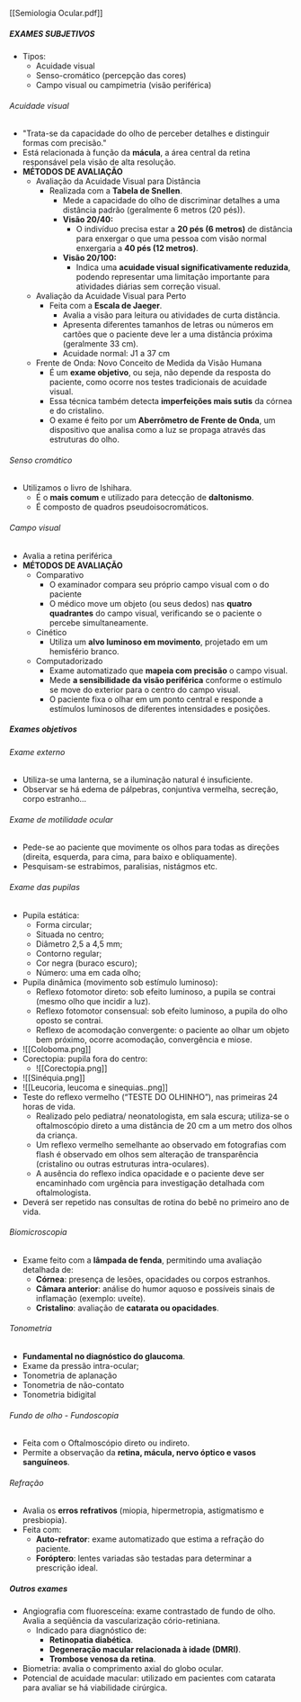 [[Semiologia Ocular.pdf]]
##### EXAMES SUBJETIVOS
- Tipos: 
	- Acuidade visual
	- Senso-cromático (percepção das cores)
	- Campo visual ou campimetria (visão periférica)
###### Acuidade visual
- "Trata-se da capacidade do olho de perceber detalhes e distinguir formas com precisão."
- Está relacionada à função da **mácula**, a área central da retina responsável pela visão de alta resolução.
- **MÉTODOS DE AVALIAÇÃO**
	- Avaliação da Acuidade Visual para Distância
		- Realizada com a **Tabela de Snellen**.
			- Mede a capacidade do olho de discriminar detalhes a uma distância padrão (geralmente 6 metros (20 pés)).
			- **Visão 20/40:**
				- O indivíduo precisa estar a **20 pés (6 metros)** de distância para enxergar o que uma pessoa com visão normal enxergaria a **40 pés (12 metros)**.
			- **Visão 20/100:**
				- Indica uma **acuidade visual significativamente reduzida**, podendo representar uma limitação importante para atividades diárias sem correção visual.
	- Avaliação da Acuidade Visual para Perto
		- Feita com a **Escala de Jaeger**.
			- Avalia a visão para leitura ou atividades de curta distância.
			- Apresenta diferentes tamanhos de letras ou números em cartões que o paciente deve ler a uma distância próxima (geralmente 33 cm).
			- Acuidade normal: J1 a 37 cm
	- Frente de Onda: Novo Conceito de Medida da Visão Humana
		- É um **exame objetivo**, ou seja, não depende da resposta do paciente, como ocorre nos testes tradicionais de acuidade visual.
		- Essa técnica também detecta **imperfeições mais sutis** da córnea e do cristalino.
		- O exame é feito por um **Aberrômetro de Frente de Onda**, um dispositivo que analisa como a luz se propaga através das estruturas do olho.
###### Senso cromático
- Utilizamos o livro de Ishihara. 
	- É o **mais comum** e utilizado para detecção de **daltonismo**.
	- É composto de quadros pseudoisocromáticos.
###### Campo visual
- Avalia a retina periférica
- **MÉTODOS DE AVALIAÇÃO**
	- Comparativo
		- O examinador compara seu próprio campo visual com o do paciente
		- O médico move um objeto (ou seus dedos) nas **quatro quadrantes** do campo visual, verificando se o paciente o percebe simultaneamente.
	- Cinético 
		- Utiliza um **alvo luminoso em movimento**, projetado em um hemisfério branco.
	- Computadorizado
		- Exame automatizado que **mapeia com precisão** o campo visual.
		- Mede **a sensibilidade da visão periférica** conforme o estímulo se move do exterior para o centro do campo visual.
		- O paciente fixa o olhar em um ponto central e responde a estímulos luminosos de diferentes intensidades e posições.
##### Exames objetivos
###### Exame externo
- Utiliza-se uma lanterna, se a iluminação natural é insuficiente.
- Observar se há edema de pálpebras, conjuntiva vermelha, secreção, corpo estranho...
###### Exame de motilidade ocular
- Pede-se ao paciente que movimente os olhos para todas as direções (direita, esquerda, para cima, para baixo e obliquamente).
- Pesquisam-se estrabimos, paralisias, nistágmos etc.
###### Exame das pupilas
- Pupila estática:
	- Forma circular;
	- Situada no centro;
	- Diâmetro 2,5 a 4,5 mm;
	- Contorno regular;
	- Cor negra (buraco escuro);
	- Número: uma em cada olho;
- Pupila dinâmica (movimento sob estímulo luminoso):
	- Reflexo fotomotor direto: sob efeito luminoso, a pupila se contrai (mesmo olho que incidir a luz).
	- Reflexo fotomotor consensual: sob efeito luminoso, a pupila do olho oposto se contrai.
	- Reflexo de acomodação convergente: o paciente ao olhar um objeto bem próximo, ocorre acomodação, convergência e miose.
- ![[Coloboma.png]]
- Corectopia: pupila fora do centro: 
	- ![[Corectopia.png]]
- ![[Sinéquia.png]]
- ![[Leucoria, leucoma e sinequias..png]]
- Teste do reflexo vermelho (“TESTE DO OLHINHO”), nas primeiras 24 horas de vida.
	- Realizado pelo pediatra/ neonatologista, em sala escura; utiliza-se o oftalmoscópio direto a uma distância de 20 cm a um metro dos olhos da criança.
	- Um reflexo vermelho semelhante ao observado em fotografias com flash é observado em olhos sem alteração de transparência (cristalino ou outras estruturas intra-oculares).
	- A ausência do reflexo indica opacidade e o paciente deve ser encaminhado com urgência para investigação detalhada com oftalmologista.
- Deverá ser repetido nas consultas de rotina do bebê no primeiro ano de vida.
###### Biomicroscopia
- Exame feito com a **lâmpada de fenda**, permitindo uma avaliação detalhada de:
	- **Córnea**: presença de lesões, opacidades ou corpos estranhos.
	- **Câmara anterior**: análise do humor aquoso e possíveis sinais de inflamação (exemplo: uveíte).
	- **Cristalino**: avaliação de **catarata ou opacidades**.
###### Tonometria
- **Fundamental no diagnóstico do glaucoma**.
- Exame da pressão intra-ocular;
- Tonometria de aplanação
- Tonometria de não-contato
- Tonometria bidigital
###### Fundo de olho - Fundoscopia
- Feita com o Oftalmoscópio direto ou indireto. 
- Permite a observação da **retina, mácula, nervo óptico e vasos sanguíneos**.
###### Refração
- Avalia os **erros refrativos** (miopia, hipermetropia, astigmatismo e presbiopia).
- Feita com:
	- **Auto-refrator**: exame automatizado que estima a refração do paciente.
	- **Foróptero**: lentes variadas são testadas para determinar a prescrição ideal.
##### Outros exames
- Angiografia com fluoresceína: exame contrastado de fundo de olho. Avalia a seqüência da vascularização cório-retiniana. 
	- Indicado para diagnóstico de:
		- **Retinopatia diabética**.
		- **Degeneração macular relacionada à idade (DMRI)**.
		- **Trombose venosa da retina**.
- Biometria: avalia o comprimento axial do globo ocular. 
- Potencial de acuidade macular: utilizado em pacientes com catarata para avaliar se há viabilidade cirúrgica.
